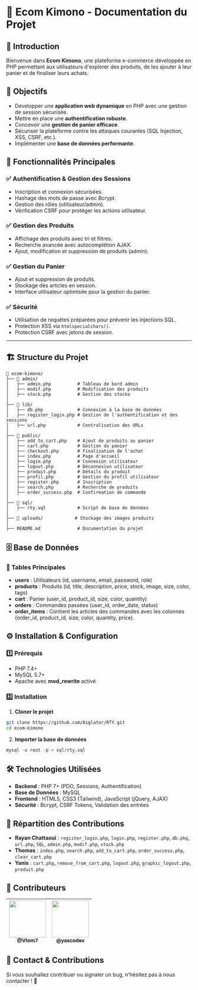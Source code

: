 # 📌 Ecom Kimono - Documentation du Projet

## 📌 Introduction
Bienvenue dans **Ecom Kimono**, une plateforme e-commerce développée en PHP permettant aux utilisateurs d'explorer des produits, de les ajouter à leur panier et de finaliser leurs achats.

## 🎯 Objectifs
- Développer une **application web dynamique** en PHP avec une gestion de session sécurisée.
- Mettre en place une **authentification robuste**.
- Concevoir une **gestion de panier efficace**.
- Sécuriser la plateforme contre les attaques courantes (SQL Injection, XSS, CSRF, etc.).
- Implémenter une **base de données performante**.

## 🚀 Fonctionnalités Principales
### ✅ Authentification & Gestion des Sessions
- Inscription et connexion sécurisées.
- Hashage des mots de passe avec Bcrypt.
- Gestion des rôles (utilisateur/admin).
- Vérification CSRF pour protéger les actions utilisateur.

### ✅ Gestion des Produits
- Affichage des produits avec tri et filtres.
- Recherche avancée avec autocomplétion AJAX.
- Ajout, modification et suppression de produits (admin).

### ✅ Gestion du Panier
- Ajout et suppression de produits.
- Stockage des articles en session.
- Interface utilisateur optimisée pour la gestion du panier.

### ✅ Sécurité
- Utilisation de requêtes préparées pour prévenir les injections SQL.
- Protection XSS via `htmlspecialchars()`.
- Protection CSRF avec jetons de session.

---

## 🏗 Structure du Projet
```
📂 ecom-kimono/
├── 📂 admin/
│   ├── admin.php          # Tableau de bord admin
│   ├── modif.php          # Modification des produits
│   ├── stock.php          # Gestion des stocks
│
├── 📂 lib/
│   ├── db.php             # Connexion à la base de données
│   ├── register_login.php # Gestion de l'authentification et des sessions
│   ├── url.php            # Centralisation des URLs
│
├── 📂 public/
│   ├── add_to_cart.php    # Ajout de produits au panier
│   ├── cart.php           # Gestion du panier
│   ├── checkout.php       # Finalisation de l'achat
│   ├── index.php          # Page d'accueil
│   ├── login.php          # Connexion utilisateur
│   ├── logout.php         # Déconnexion utilisateur
│   ├── produit.php        # Détails du produit
│   ├── profil.php         # Gestion du profil utilisateur
│   ├── register.php       # Inscription
│   ├── search.php         # Recherche de produits
│   ├── order_success.php  # Confirmation de commande
│
├── 📂 sql/
│   ├── rty.sql            # Script de base de données
│
├── 📂 uploads/            # Stockage des images produits
│
├── README.md              # Documentation du projet
```

## 🗄 Base de Données
### 📌 Tables Principales
- **users** : Utilisateurs (id, username, email, password, role)
- **products** : Produits (id, title, description, price, stock, image, size, color, tags)
- **cart** : Panier (user_id, product_id, size, color, quantity)
- **orders** : Commandes passées (user_id, order_date, status)
- **order_items** : Contient les articles des commandes avec les colonnes (order_id, product_id, size, color, quantity, price).

## ⚙ Installation & Configuration
### 1️⃣ Prérequis
- PHP 7.4+
- MySQL 5.7+
- Apache avec **mod_rewrite** activé

### 2️⃣ Installation
1. **Cloner le projet**
```bash
git clone https://github.com/Aiglator/RTY.git
cd ecom-kimono
```
2. **Importer la base de données**
```sql
mysql -u root -p < sql/rty.sql
```

## 🛠 Technologies Utilisées
- **Backend** : PHP 7+ (PDO, Sessions, Authentification)
- **Base de Données** : MySQL
- **Frontend** : HTML5, CSS3 (Tailwind), JavaScript (jQuery, AJAX)
- **Sécurité** : Bcrypt, CSRF Tokens, Validation des entrées

## 📌 Répartition des Contributions
- **Rayan Chattaoui** : `register_login.php`, `login.php`, `register.php`, `db.php`, `url.php`, `SQL`, `admin.php`, `modif.php`, `stock.php`
- **Thomas** : `index.php`, `search.php`, `add_to_cart.php`, `order_success.php`, `clear_cart.php`
- **Yanis** : `cart.php`, `remove_from_cart.php`, `logout.php`, `graphic_logout.php`, `produit.php`

## 🎉 Contributeurs
| [<img src="https://github.com/Vtom7.png" width="100px"><br><sub>@Vtom7</sub>](https://github.com/Vtom7) | [<img src="https://github.com/yascodev.png" width="100px"><br><sub>@yascodev</sub>](https://github.com/yascodev) |
|:-:|:-:|

## 📌 Contact & Contributions
Si vous souhaitez contribuer ou signaler un bug, n'hésitez pas à nous contacter ! 🚀
